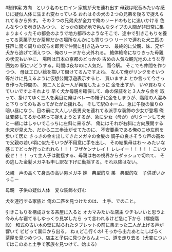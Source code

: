 #制作案
方向　という名のヒロイン
家族が犬を連れ出す
母親は眠音みたいな感じに疑似人体に生まれ変わっている
おれはその犬の２つの兄弟を後ろで捉えられてるから外す。
その２つの兄弟犬が全力で俺のリードのもとに追いかける
色んなやつを巻き込みつつ、
どっかの観光地で色んなタイプの人間が非日常に集まりまくったその都会のようで地方都市のようなそこで、途中で引きこもりを養ってる茶菓子だか茶屋だかの場所なんかにも寄りつつ
リードで連れた犬二匹の狂声に驚く周りの奴らを即興で仲間に引き込みつつ、
最終的に父親、妹、兄が犬から逃げて消えつつ、俺のリードから犬外れる。
絶体絶命になりきった母親の状況もいやに、
場所は日本の京都のどっかの
古めの人気な観光地のような雰囲気の
駅にいどうする。時間は夜なのに人気だ。
而今駅。
そこでも仲間を作りつつ、
母はエロい絵を描いて儲けてるんですよね、
なんて俺がリンクをそいつ等だけに見えるように仮想公開浮遊表示すると、
買いますよ
とか言って今さっき作った仲間の、
男二人と女一人が興奮したように
金を出すが、
いや買わなくていいですよそれより
早く犬か母親を確保して、命の保証をと３人から金を
取って、掛けてゆく三人を奥目に俺はベレーの帽子に金をしまうが、階段の人混みと下りってのもあってがたがた揺れる。
そして駅のホーム、急に午後の曇りの暗い昼になり、目の前に大人しい長男犬を連れてる派手な装飾の少女が登場
俺は変装してるから黙って捉えようとするが、急に少女（母が）がUターンして犬と一緒にはしゃいでこっちに左斜に来るが、
俺にはそれが右斜に方向展開する未来が見えた、だから二三歩泳がせてたのに、
不安要素である俺のニ歩左前を歩いて居た
さっきの金を出してきたメガネの金髪の
調子の良さそうな声の高めで父親の若い頃に似たそいつが不用意に手を出し、
その結果母はわ～
みたいな感じでどっか行ったれれら！！！
フザケンナレイ！
レレイー！！！！！
こいつ殺せ！！！
って主人子は動揺する、母親は右の視界からダッシュで切れて、
その逃した金髪メガネも申し訳な下げに動揺する。それ以降はない。　　


父親　声の高くて身長の高い男メガネ
妹　典型的な
弟　典型的な　子供ぽいかっこー

母親　子供の疑似人体　変な装飾を好む　


犬を連行する家族と
俺の二匹を見つけたのは、
土手、でのこと。

引きこもりを構成させる茶屋に入ると
オカマみたいな店主
ウチもいいと思うよ
今みんな寝てるしゆっくり見学したら
って言われるけど急に下から（螺旋階段）
和式の古い木の壁に貼られたタブレットの前に集まった二人が上げる声が響いて
ビビって裏口から出る。
ねぇどこ行くの!
そっから出たあとにしばらく茶屋を見つめつつ、店主と子供に見つからんよーに、道を走り去る（犬変についてはこのあと土手で家族を見つけて、始まる）